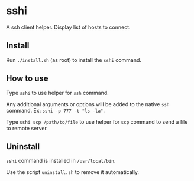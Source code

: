 # sshi

A ssh client helper. Display list of hosts to connect.

## Install

Run `./install.sh` (as root) to install the `sshi` command.

## How to use

Type `sshi` to use helper for `ssh` command.

Any additional arguments or options will be added to the native `ssh` command. Ex: `sshi -p 777 -t "ls -la"`.

Type `sshi scp /path/to/file` to use helper for `scp` command to send a file to remote server.

## Uninstall

`sshi` command is installed in `/usr/local/bin`.

Use the script `uninstall.sh` to remove it automatically.

